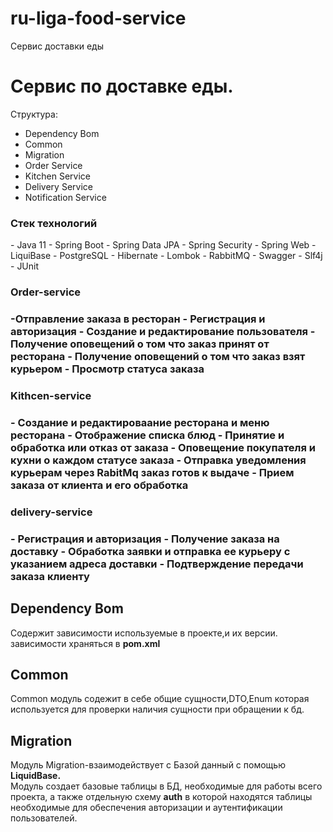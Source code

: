 # ru-liga-food-service
Сервис доставки еды
<h1>Сервис по доставке еды.</h1>
Cтруктура:

- Dependency Bom
- Common
- Migration
- Order Service
- Kitchen Service
- Delivery Service
- Notification Service
<h3>Стек технологий</h3>
- Java 11 
- Spring Boot
- Spring Data JPA
- Spring Security
- Spring Web
- LiquiBase
- PostgreSQL
- Hibernate
- Lombok
- RabbitMQ
- Swagger
- Slf4j 
- JUnit 

<h3>Order-service <h3>
-Отправление заказа в ресторан
- Регистрация и авторизация
- Создание и редактирование пользователя
- Получение оповещений о том что заказ принят от ресторана
- Получение оповещений о том что заказ взят курьером
- Просмотр статуса заказа

<h3> Kithcen-service<h3>
- Создание и редактироваание ресторана и меню ресторана
- Отображение списка блюд
- Принятие и обработка или отказ от заказа
- Оповещение покупателя и кухни о каждом статусе заказа
- Отправка уведомления курьерам через RabitMq  заказ готов к выдаче
- Прием заказа от клиента и его обработка

<h3> delivery-service<h3> 
- Регистрация и авторизация
- Получение заказа на доставку
- Обработка заявки и отправка ее курьеру с указанием адреса доставки
- Подтверждение передачи заказа клиенту

<h2>Dependency Bom</h2>
Содержит зависимости используемые в проекте,и их версии.
<br>
зависимости храняться в <b>pom.xml</b>
<br>
<h2>Common</h2>
Common модуль содежит в себе общие сущности,DTO,Enum 
которая используется для проверки наличия сущности при обращении к бд.
<h2>Migration</h2>
Модуль Migration-взаимодействует с Базой данный с помощью <b>LiquidBase.</b>
<br>
Модуль создает базовые таблицы в БД, необходимые для работы всего проекта, а также отдельную схему <b>auth</b> в которой находятся таблицы необходимые для обеспечения авторизации и аутентификации пользователей.



